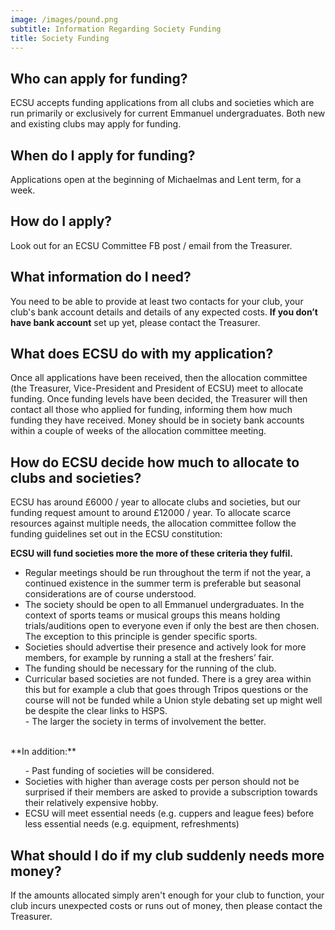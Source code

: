 ```yaml
---
image: /images/pound.png
subtitle: Information Regarding Society Funding
title: Society Funding
---
```


## Who can apply for funding?

ECSU accepts funding applications from all clubs and societies which are run primarily
									or exclusively for current Emmanuel undergraduates. Both new and existing clubs may apply for funding.
								

## When do I apply for funding?

Applications open at the beginning of Michaelmas and Lent term, for a week.

## How do I apply?

Look out for an ECSU Committee FB post / email from the Treasurer.

## What information do I need?

You need to be able to provide at least two contacts for your club,
									your club's bank account details and details of any expected costs.
									**If you don’t have bank account** set up yet, please contact the Treasurer.
								

## What does ECSU do with my application?

Once all applications have been received, then the allocation committee
									(the Treasurer, Vice-President and President of ECSU) meet to allocate funding.
									Once funding levels have been decided, the Treasurer will then contact all those who applied for funding,
									informing them how much funding they have received.
									Money should be in society bank accounts within a couple of weeks of the allocation committee meeting.
								

## How do ECSU decide how much to allocate to clubs and societies?

ECSU has around £6000 / year to allocate clubs and societies,
									but our funding request amount to around £12000 / year.
									To allocate scarce resources against multiple needs,
									the allocation committee follow the funding guidelines set out in the ECSU constitution:
								

> 
**ECSU will fund societies more the more of these criteria they fulfil.**
<ul>
<li>Regular meetings should be run throughout the term if not the year, a
  continued existence in the summer term is preferable but seasonal
	considerations are of course understood.
									</li>
<li>The society should be open to all Emmanuel undergraduates. In the context
	of sports teams or musical groups this means holding trials/auditions open to
	everyone even if only the best are then chosen. The exception to this principle
	is gender specific sports.
									</li>
<li>Societies should advertise their presence and actively look for more
	members, for example by running a stall at the freshers’ fair.
									</li>
<li>The funding should be necessary for the running of the club.
									</li>
<li>Curricular based societies are not funded. There is a grey area within this but
	for example a club that goes through Tripos questions or
	the course will not be funded while a Union style
	debating set up might well be despite the clear links to HSPS.
									</li>
- The larger the society in terms of involvement the better.
</ul>
<br/>
**In addition:**
<ul>
- Past funding of societies will be considered.
<li>Societies with higher than average costs per person should not be surprised if
	their members are asked to provide a subscription towards their relatively
	expensive hobby.
									</li>
<li>ECSU will meet essential needs (e.g. cuppers and league fees) before less
	essential needs (e.g. equipment, refreshments)
									</li>
</ul>


## What should I do if my club suddenly needs more money?

If the amounts allocated simply aren't enough for your club to function,
									 your club incurs unexpected costs or runs out of money,
									 then please contact the Treasurer.